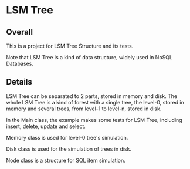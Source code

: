 # LSM Tree

## Overall

This is a project for LSM Tree Structure and its tests.

Note that LSM Tree is a kind of data structure, widely used in NoSQL Databases.

## Details

LSM Tree can be separated to 2 parts, stored in memory and disk. The whole LSM Tree is a kind of forest with a single
tree, the level-0, stored in memory and several trees, from level-1 to level-n, stored in disk.

In the Main class, the example makes some tests for LSM Tree, including insert, delete, update and select.

Memory class is used for level-0 tree's simulation.

Disk class is used for the simulation of trees in disk.

Node class is a structure for SQL item simulation.